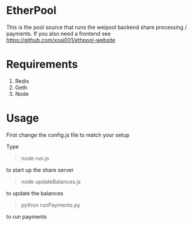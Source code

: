 # EtherPool

This is the pool source that runs the weipool backend share processing / payments. If you also need a frontend see https://github.com/xoai001/ethpool-website

# Requirements
1. Redis
2. Geth
3. Node


# Usage
First change the config.js file to match your setup

Type
> node run.js

to start up the share server

> node updateBalances.js 

to update the balances

> python runPayments.py

to run payments




